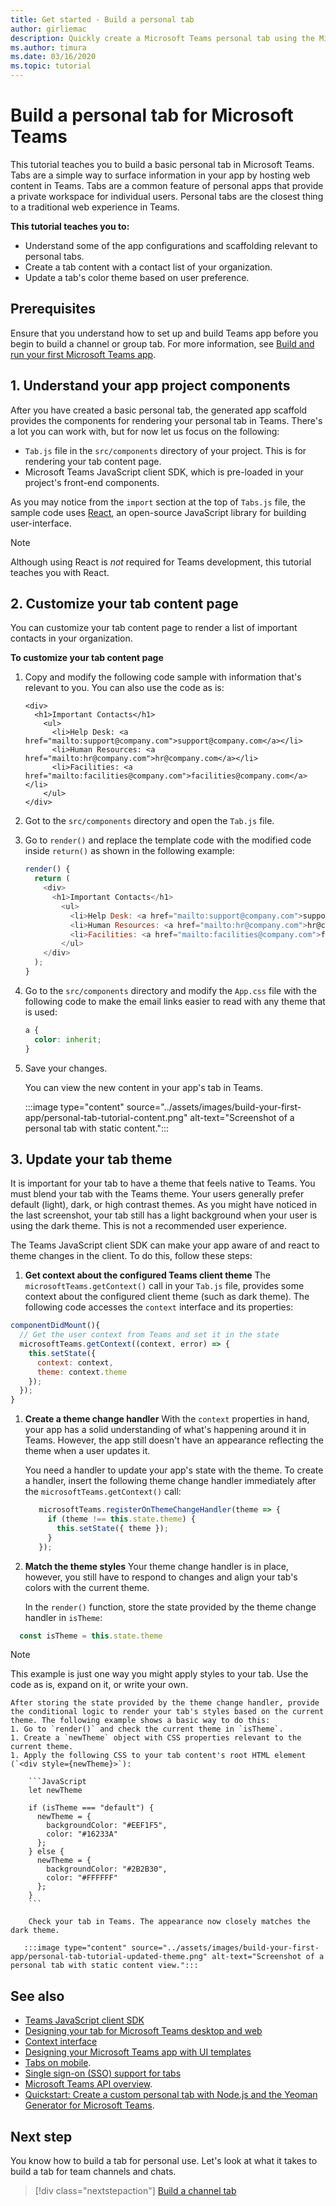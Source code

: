 ```yaml
---
title: Get started - Build a personal tab
author: girliemac
description: Quickly create a Microsoft Teams personal tab using the Microsoft Teams Toolkit.
ms.author: timura
ms.date: 03/16/2020
ms.topic: tutorial
---
```

# Build a personal tab for Microsoft Teams

This tutorial teaches you to build a basic personal tab in Microsoft Teams. Tabs are a simple way to surface information in your app by hosting web content in Teams. Tabs are a common feature of personal apps that provide a private workspace for individual users. Personal tabs are the closest thing to a traditional web experience in Teams. 

**This tutorial teaches you to:**

* Understand some of the app configurations and scaffolding relevant to personal tabs.
* Create a tab content with a contact list of your organization.
* Update a tab's color theme based on user preference.

## Prerequisites

Ensure that you understand how to set up and build Teams app before you begin to build a channel or group tab. For more information, see [Build and run your first Microsoft Teams app](../build-your-first-app/build-and-run.md).

## 1. Understand your app project components

After you have created a basic personal tab, the generated app scaffold provides the components for rendering your personal tab in Teams. There's a lot you can work with, but for now let us focus on the following: 

* `Tab.js` file in the `src/components` directory of your project. This is for rendering your tab content page.
* Microsoft Teams JavaScript client SDK, which is pre-loaded in your project's front-end components.

As you may notice from the `import` section at the top of `Tabs.js` file, the sample code uses [React](https://reactjs.org/), an open-source JavaScript library for building user-interface. 

> [!NOTE]
> Although using React is _not_ required for Teams development, this tutorial teaches you with React.

## 2. Customize your tab content page

You can customize your tab content page to render a list of important contacts in your organization. 

**To customize your tab content page**

1. Copy and modify the following code sample with information that's relevant to you. You can also use the code as is: 
    ```JSX
    <div>
      <h1>Important Contacts</h1>
        <ul>
          <li>Help Desk: <a href="mailto:support@company.com">support@company.com</a></li>
          <li>Human Resources: <a href="mailto:hr@company.com">hr@company.com</a></li>
          <li>Facilities: <a href="mailto:facilities@company.com">facilities@company.com</a></li>
        </ul>
    </div>
    ```
1. Got to the `src/components` directory and open the `Tab.js` file. 
1. Go to `render()` and replace the template code with the modified code inside `return()` as shown in the following example:
    ```JavaScript
    render() {
      return (
        <div>
          <h1>Important Contacts</h1>
            <ul>
              <li>Help Desk: <a href="mailto:support@company.com">support@company.com</a></li>
              <li>Human Resources: <a href="mailto:hr@company.com">hr@company.com</a></li>
              <li>Facilities: <a href="mailto:facilities@company.com">facilities@company.com</a></li>
            </ul>
        </div>
      );
    }
    ```
1. Go to the `src/components` directory and modify the `App.css` file with the following code to make the email links easier to read with any theme that is used:
    ```CSS
    a {
      color: inherit;
    }
    ```
1. Save your changes. 

   You can view the new content in your app's tab in Teams.

   :::image type="content" source="../assets/images/build-your-first-app/personal-tab-tutorial-content.png" alt-text="Screenshot of a personal tab with static content.":::

## 3. Update your tab theme

It is important for your tab to have a theme that feels native to Teams. You must blend your tab with the Teams theme. Your users generally prefer default (light), dark, or high contrast themes. As you might have noticed in the last screenshot, your tab still has a light background when your user is using the dark theme. This is not a recommended user experience.

The Teams JavaScript client SDK can make your app aware of and react to theme changes in the client. To do this, follow these steps:

1. **Get context about the configured Teams client theme**
  The `microsoftTeams.getContext()` call in your `Tab.js` file, provides some context about the configured client theme (such as dark theme). The following code accesses the `context` interface and its properties:

  ```JavaScript
  componentDidMount(){
    // Get the user context from Teams and set it in the state
    microsoftTeams.getContext((context, error) => {
      this.setState({
        context: context,
        theme: context.theme
      });
    });
  }
  ```
1. **Create a theme change handler**
   With the `context` properties in hand, your app has a solid understanding of what's happening around it in Teams. However, the app still doesn't have an appearance reflecting the theme when a user updates it.

   You need a handler to update your app's state with the theme. To create a handler, insert the following theme change handler immediately after the `microsoftTeams.getContext()` call:

   ```JavaScript
      microsoftTeams.registerOnThemeChangeHandler(theme => {
        if (theme !== this.state.theme) {
          this.setState({ theme });  
        }
      });
    ```
1. **Match the theme styles**
   Your theme change handler is in place, however, you still have to respond to changes and align your tab's colors with the current theme.

   In the `render()` function, store the state provided by the theme change handler in `isTheme`:

  ```JavaScript
    const isTheme = this.state.theme
  ```
  > [!NOTE]
  > This example is just one way you might apply styles to your tab. Use the code as is, expand on it, or write your own.

    After storing the state provided by the theme change handler, provide the conditional logic to render your tab's styles based on the current theme. The following example shows a basic way to do this:
    1. Go to `render()` and check the current theme in `isTheme`.
    1. Create a `newTheme` object with CSS properties relevant to the current theme.
    1. Apply the following CSS to your tab content's root HTML element (`<div style={newTheme}>`):

        ```JavaScript
        let newTheme

        if (isTheme === "default") {
          newTheme = {
            backgroundColor: "#EEF1F5",
            color: "#16233A"
          };
        } else {
          newTheme = {
            backgroundColor: "#2B2B30",
            color: "#FFFFFF"
          };
        }
        ```

        Check your tab in Teams. The appearance now closely matches the dark theme.

       :::image type="content" source="../assets/images/build-your-first-app/personal-tab-tutorial-updated-theme.png" alt-text="Screenshot of a personal tab with static content view.":::

## See also

* [Teams JavaScript client SDK](https://docs.microsoft.com/javascript/api/@microsoft/teams-js/?view=msteams-client-js-latest&preserve-view=true)
* [Designing your tab for Microsoft Teams desktop and web](../tabs/design/tabs.md) 
* [Context interface](https://docs.microsoft.com/javascript/api/@microsoft/teams-js/context?view=msteams-client-js-latest&preserve-view=true)
* [Designing your Microsoft Teams app with UI templates](../concepts/design/design-teams-app-ui-templates.md) 
* [Tabs on mobile](../tabs/design/tabs-mobile.md).
* [Single sign-on (SSO) support for tabs](../tabs/how-to/authentication/auth-aad-sso.md)
* [Microsoft Teams API overview](https://docs.microsoft.com/graph/teams-concept-overview).
* [Quickstart: Create a custom personal tab with Node.js and the Yeoman Generator for Microsoft Teams](../tabs/quickstarts/create-personal-tab-node-yeoman.md).

## Next step

You know how to build a tab for personal use. Let's look at what it takes to build a tab for team channels and chats.

> [!div class="nextstepaction"]
> [Build a channel tab](../build-your-first-app/build-channel-tab.md)